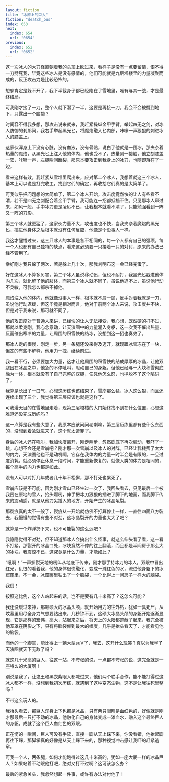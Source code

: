 ```yaml
---
layout: fiction
title: "冰原上的巨人"
fiction: "deatch_bus"
index: 653
next:
  index: 654
  url: "0654"
previous:
  index: 652
  url: "0652"
---
```

这一次冰人的大刀径直朝着我的头顶上砍过来，看样子是没有一点要留情，恨不得一刀劈死我，毕竟这些冰人是没有感情的，他们可能就是九层塔楼里的力量凝聚而成的，反正攻击力是比较恐怖的。

想躲肯定是躲不开了，我下半截身子都已经陷在了雪地里，唯有与其一战，才是最终结局。

可我刚才接了一刀，整个人就下潜了一半，这要是再接一刀，我会不会被劈到地下，只露出一个脑袋？

时间容不得我多想，那攻击说来就来，我赶紧操纵金甲手臂，举起四无之剑，对冰人防御的刹那间，我右手举起黑光匕，将魔焰融入匕内部，咔嚓一声狠狠的刺进冰人的膝盖上。

这家伙浑身上下没有心脏，没有血液，没有骨骼，说白了他就是一团冰，那夹杂着热量的魔焰，从黑光匕上注入他的体内，他也受不了，热量刚一接触，他立刻膝盖一软，咔嚓一声，左腿瞬间断裂，那原本要攻击到我身上的冰刀，也随即落在了一边。

看来这样有效，我赶紧从雪堆里爬出来，应对第二个冰人，我想着就这三个冰人，基本上可以说是打完收工，找到它们的确定，再收拾它们真的是太简单了。

可我似乎把问题想的太简单了，第二个冰人开始，攻击度竟然快的让人有些看不清，若不是四无之剑配合着金甲手臂，我可能连一招都抵挡不住。只见那冰人窜过来，如风一般，手中冰刀更是凌厉不已，让我根本就看不清了，只能勉强看到一阵又一阵的刀影。

第三个冰人就更猛了，这家伙力量不大，攻击度也不快，当我夹杂着魔焰的黑光匕，插进他身体之后根本就没有任何反应，他像是个没事人一样。

我这才醒悟过来，这三只冰人的本事是各不相同的，每一个人都有自己的强项，每一个人也都有自己独特的缺点，看来这必须要一只接着一只的对付，原来的办法已经不管用了。

幸好刚才我只躲了两次，若是躲上几十次，那我刘明布这一会已经完蛋了。

好在这冰人不算多厉害，第二个冰人虽说移动迅，但也不耐打，我黑光匕戳进他体内几次，就化解了他的肢体，而第三个冰人就不同了，虽说他追不上，虽说他行动不灵敏，可我怎么都杀不掉他。

魔焰注入他的体内，他就像没事人一样，根本就不屑一顾，反手对着我就是一刀，虽说他行动迟缓，但这毕竟是相对而言，他对于前两个冰人来说，攻击度并不快，但是对于我来说，那可就不同了。

他的攻击度对于普通人来讲，已经快的让人无法接受，我心想，既然硬的打不过，那就以柔克刚，我心念意动，让天演图中的力量灌入身躯，这一次我不催出热量，反而催出寒冷的力量，让周围的积雪快的结冰，没想到这一招也奏效了。

那冰人走的很慢，刚走一步，另一条腿还没来得及迈开，就现跟冰雪冻在了一块，但冻的有些不解释，他用力一拽，继续前进。

我一看不行，必须要加大力量，这才让他周围的积雪快的结成厚厚的冰晶，让他双腿困在冰晶之中，他急的不停吼叫，甩动自己的身躯，但他已经与一大块积雪彻底融为一体，根本就没有了自己完整的双腿，任凭他怎么怒，也挣脱不了这个陷阱了。

我算是长出了一口气，心想这历练也该结束了，雪崩那么猛，冰人这么狠，而且还连续出现了三个，我觉得第三层应该也就是这样了。

可我漫无目的在雪地里走着，现第三层塔楼的大门始终找不到在什么位置，心想这难道还没完成历练吗？

这一点算是我有些大意了，我原本应该问问老喇嘛，第三层历练里都有些什么东西的，没想到着急就进来了，这个就太遭罪了。

身后的冰人还在吼叫，我加快度离开，刚走两步，忽然脚底下再次颤动，我吓了一跳，心想不会还是雪崩吧？刚才那一次雪崩以及冰人的对阵，已经让我耗费了太大的内力，天演图他也不是动机啊，它存在我体内的力量一时半会是有限的，一旦过度消耗，就必须停止休息一段时间，才能重新恢复的，就像人类的体力是相同的，每个高手的内力也都是如此。

没有人可以对打几年或者几十年不松懈，那不打死也累死了。

雪崩应该是不可能，因为刚才雪山已经生过一次了，我回头看去，只见最后一个被我困在原地的雪人，抬头爆吼，伸手把冰刀狠狠的插进了脚下的地面，而我脚下传来的震动感，就是从他刀尖插入的地方，开始产生的冰晶龟裂。

那裂痕真的太不一般了，裂痕从一开始就仿佛不打算停止一样，一直往四面八方裂去，我慢慢的觉得有些不对劲，这冰晶裂开的力量也太大了吧？

就算是一个炸弹扔下来，也不可能裂的这么远吧？

我隐隐觉得不对劲，但不知道那冰人会搞出什么怪事，就这么伸头看了看，这一看不打紧，那裂开的冰晶口处，冰块竟然不停的往上翻滚，而且都是半间房子那么大的冰块，我震惊不已，这究竟是什么力量，才能如此？

“吼啊！”一声撕裂天地的吼叫从地底下传来，刚才那手持冰刀的冰人，双眼中冒出红光，仇恨的看着我，他的身体很快融化，变成一滩红色的水，流进他身躯下的冰窟窿里，不一会，冰窟窿里钻出了一个脑袋，一个比得上一间房子一样大的脑袋。

我倒！

按照这比例，这个人站起来的话，岂不是要有几十米高了？这怎么可能？

我还没缓过来神，那颗硕大的冰晶头颅，就开始用力的往外钻，犹如一具死尸，从坟墓里用尽全身力气想要钻出来，几秒钟不到，这硕大冰晶头颅的身躯开始逐渐显现，它是那样的宏伟，高大，站起来之后，将天上的太阳都遮蔽了起来，我完全被他笼罩在阴影之下，只有将脑袋仰到最大的幅度，几乎是抬头看天了，才能看见他的脑袋。

而他的一个脚掌，能比得上一辆大型suV了，我去，这开什么玩笑？真以为我学了天演图就天下无敌了吗？

就这几十米高的巨人，往这一站，不夸张的说，一点都不夸张的说，这完全就是一座特么的大厦啊！

别说是我了，让鬼王和黑衣紫眼人都喊过来，他们两个联手合作，能不能打得过这冰人都不一样，没想到我初次历练，就遇到了这种变态生物，这不是让我往死里整吗？

不带这么玩人的。

我抬头看去，那巨人浑身上下也都是冰晶，只有两只眼睛是血红色的，好像就是刚才那最后一只打不动的冰晶，他融化自己的身体变成一滩血水，融入这个最终巨人的身躯，成就了这个巨人血红色的双眼。

正在愣的一瞬间，巨人可没有手软，直接一脚从天上踩下来，你没看错，他抬起脚再往下踩，那脚掌真的好像是从天上踩下来的，那种视觉冲击感让我吓的赶紧逃窜。

可我一个人，两条腿，如何才能跑得过这几十米高的，犹如一座大厦一样的冰晶巨人？如果站着不动跟他打吧，绝对又打不过啊？这可该怎么办？

最后的紧急关头，我忽然想起一件事，或许有办法对付他了！